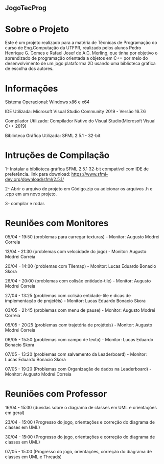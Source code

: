 ## JogoTecProg

# Sobre o Projeto
  Este é um projeto realizado para a matéria de Técnicas de Programação do curso de Eng.Computação da UTFPR, realizado pelos alunos
  Pedro Henrique G. Gomes e Rafael Josef de A.C. Merling, que tinha por objetivo o aprendizado de programação orientada a objetos em C++
  por meio do desenvolvimento de um jogo plataforma 2D usando uma biblioteca gráfica de escolha dos autores.

# Informações
  Sistema Operacional: Windows x86 e x64
  
  IDE Utilizada: Microsoft Visual Studio Community 2019 - Versão 16.7.6
  
  Compilador Utilizado: Compilador Nativo do Visual Studio(Microsoft Visual C++ 2019) 
  
  Biblioteca Gráfica Utilizada: SFML 2.5.1 - 32-bit

# Intruções de Compilação
  1- Instalar a biblioteca gráfica SFML 2.5.1 32-bit compatível com IDE de preferência.
  link para download: https://www.sfml-dev.org/download/sfml/2.5.1/

  2- Abrir o arquivo de projeto em Código.zip ou adicionar os arquivos .h e .cpp
  em um novo projeto.

  3- compilar e rodar.

# Reuniões com Monitores
  05/04 - 19:50 (problemas para carregar texturas) - Monitor: Augusto Modrei Correia

  13/04 - 21:30 (problemas com velocidade do jogo) - Monitor: Augusto Modrei Correia

  20/04 - 14:00 (problemas com Tilemap) - Monitor: Lucas Eduardo Bonacio Skora
 
  26/04 - 20:00 (problemas com colisão entidade-tile) - Monitor: Augusto Modrei Correia

  27/04 - 13:25 (problemas com colisão entidade-tile e dicas de implementação de projetéis) - Monitor: Lucas Eduardo Bonacio Skora

  03/05 - 21:45 (problemas com menu de pause) - Monitor: Augusto Modrei Correia
 
  05/05 - 20:25 (problemas com trajetória de projéteis) - Monitor: Augusto Modrei Correia

  06/05 - 15:50 (problemas com campo de texto) - Monitor: Lucas Eduardo Bonacio Skora

  07/05 - 13:20 (problemas com salvamento da Leaderboard) - Monitor: Lucas Eduardo Bonacio Skora

  07/05 - 19:20 (Problemas com Organização de dados na Leaderboard) -  Monitor: Augusto Modrei Correia

# Reuniões com Professor
  16/04 - 15:00 (duvidas sobre o diagrama de classes em UML e orientações em geral)

  23/04 - 15:00 (Progresso do jogo, orientações e correção do diagrama de classes em UML)

  30/04 - 15:00 (Progresso do jogo, orientações e correção do diagrama de classes em UML)
  
  07/05 - 15:00 (Progresso do jogo, orientações, correção do diagrama de classes em UML e Threads)
